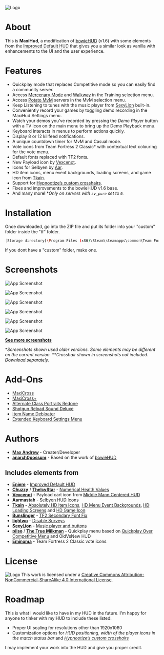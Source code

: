 ![Logo](https://images.gamebanana.com/img/ss/mods/67b9b9277bf51.jpg)

# About

This is **MaxiHud**, a modification of [bowieHUD](https://gamebanana.com/mods/432539) (v1.6) with some elements from the [Improved Default HUD](https://gamebanana.com/mods/26482) that gives you a similar look as vanilla with enhancements to the UI and the user experience.

# Features

- Quickplay mode that replaces Competitive mode so you can easily find a community server.
- Access [Mercenary Mode](https://steamcommunity.com/sharedfiles/filedetails/?id=3325521784) and [Walkway](https://gamebanana.com/mods/74812) in the Training selection menu.
- Access [Potato MvM](https://potato.tf/) servers in the MvM selection menu.
- Keep Listening to tunes with the music player from [SexyLion](https://gamebanana.com/members/1749671) built-in.
- Conveniently record your games by toggling demo recording in the MaxiHud Settings menu.
- Watch your demos you've recorded by pressing the *Demo Player* button with a TV icon on the main menu to bring up the Demo Playback menu.
- Keyboard interacts in menus to perform actions quickly.
- Display 8 or 12 killfeed notifications.
- A unique countdown timer for MvM and Casual mode.
- Vote icons from Team Fortress 2 Classic* with contextual text colouring for the vote menu.
- Default fonts replaced with TF2 fonts.
- New Payload icon by [Vexcenot](https://gamebanana.com/members/2134385).
- Icons for Selbyen by [Aar](https://gamebanana.com/members/1592670).
- HD item icons, menu event backgrounds, loading screens, and game icon from [Tkain](https://gamebanana.com/members/1582147).
- Support for [Hypnootize’s custom crosshairs](https://github.com/Hypnootize/TF2-HUD-Crosshairs).
- Fixes and improvements to the bowieHUD v1.6 base.
- And many more!
**Only on servers with `sv_pure` set to `0`.*

# Installation

Once downloaded, go into the ZIP file and put its folder into your "custom" folder inside the "tf" folder.

```bash
[Storage directory]\Program Files (x86)\Steam\steamapps\common\Team Fortress 2\tf\custom
```

If you dont have a "custom" folder, make one.
    
# Screenshots

![App Screenshot](https://images.gamebanana.com/img/ss/mods/6613d62a58513.jpg)

![App Screenshot](https://images.gamebanana.com/img/ss/mods/65e4b6c131255.jpg)

![App Screenshot](https://images.gamebanana.com/img/ss/mods/65e4b6c18f00d.jpg)

![App Screenshot](https://images.gamebanana.com/img/ss/mods/65e4b6c23036a.jpg)

![App Screenshot](https://images.gamebanana.com/img/ss/mods/6634dc2acdd31.jpg)

![App Screenshot](https://images.gamebanana.com/img/ss/mods/6634dc2b1678e.jpg)

[**See more screenshots**](https://mega.nz/folder/3NxT3Dbb#mwdmx-_jfkCHRe1LDz_cQQ)

**Screenshots shown used older versions. Some elements may be different on the current version.*
***Crosshair shown in screenshots not included. [Download separately](https://gamebanana.com/mods/467250).*

# Add-Ons

- [MaxiCross](https://gamebanana.com/mods/467250)
- [MaxiCross+](https://gamebanana.com/mods/511274)
- [Alternate Class Portraits Redone](https://gamebanana.com/mods/472874)
- [Shotgun Reload Sound Deluxe](https://gamebanana.com/mods/515390)
- [Item Name Debloater](https://gamebanana.com/mods/560676)
- [Extended Keyboard Settings Menu](https://gamebanana.com/mods/528934)

# Authors

- [**Max Andrew**](https://github.com/maxiandrew) - Creater/Developer
- [**anarch0possum**](https://gamebanana.com/members/2124438) - Based on the work of [bowieHUD](https://gamebanana.com/mods/432539)

## Includes elements from
- [**Eniere**](https://steamcommunity.com/id/eniere/) - [Improved Default HUD](https://gamebanana.com/mods/26482)
- [**Chuzzy**](https://gamebanana.com/members/1329795) / [**TheIcyStar**](https://gamebanana.com/members/1367671) - [Numerical Health Values](https://gamebanana.com/mods/26718)
- [**Vexcenot**](https://github.com/Vexcenot) - Payload cart icon from [Middle Mann Centered HUD](https://github.com/Vexcenot/-middle-mann)
- [**Aarmastah**](https://gamebanana.com/members/1592670) - [Selbyen HUD Icons](https://gamebanana.com/mods/459755)
- [**Tkain**](https://gamebanana.com/members/1582147) - [Absolutely HD Item Icons](https://gamebanana.com/mods/316151), [HD Menu Event Backgrounds](https://gamebanana.com/mods/406953), [HD Loading Screens](https://gamebanana.com/mods/285046) and [HD Game Icon](https://gamebanana.com/mods/370615)
- [**Bunslinger**](https://gamebanana.com/members/1428879) - [TF2 Secondary Font Fix](https://gamebanana.com/mods/466197)
- [**lightwo**](https://gamebanana.com/members/1924200) - [Disable Surveys](https://gamebanana.com/mods/390865)
- [**SexyLion**](https://gamebanana.com/members/1749671) - [Music player and buttons](https://gamebanana.com/mods/576607)
- [**pilso**](https://gamebanana.com/members/1664112) / [**The True Milkman**](https://gamebanana.com/members/2286260) - Quickplay menu based on [Quickplay Over Competitive Menu](https://gamebanana.com/mods/546791) and OldVsNew HUD
- [**Eminoma**](https://tf2classic.com/) - Team Fortress 2 Classic vote icons

# License

![Logo](https://i.creativecommons.org/l/by-nc-sa/4.0/88x31.png)
This work is licensed under a [Creative Commons Attribution-NonCommercial-ShareAlike 4.0 International License](creativecommons.org/licenses/by-nc-sa/4.0/).

# Roadmap

This is what I would like to have in my HUD in the future. I'm happy for anyone to tinker with my HUD to include these listed.

- Proper UI scaling for resolutions other than 1920x1080
- Customization options for *HUD positioning*, *width of the player icons in the match status bar* and *[Hypnootize’s custom crosshairs](https://github.com/Hypnootize/TF2-HUD-Crosshairs)*

I may implement your work into the HUD and give you proper credit.